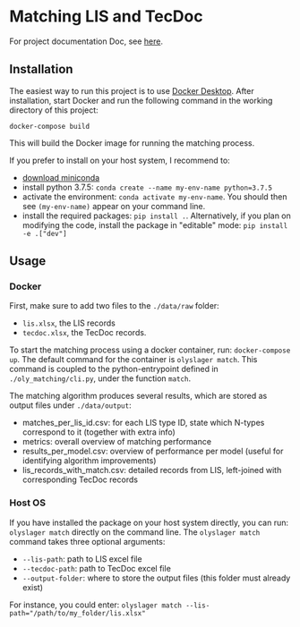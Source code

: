 # Matching LIS and TecDoc

For project documentation Doc, see [here](https://olyslager.sharepoint.com/:p:/r/sites/OlyslagerenLennartDamenvanBDR/Gedeelde%20documenten/General/Progress%20slides.pptx?d=wdc8b4767401a4737b1de5b492a2546fa&csf=1&web=1&e=X4kx76).
## Installation
The easiest way to run this project is to use [Docker Desktop](https://www.docker.com/get-started/). After installation, start Docker
and run the following command in the working directory of this project:

```docker-compose build```

This will build the Docker image for running the matching process.

If you prefer to install on your host system, I recommend to:
- [download miniconda](https://docs.conda.io/en/latest/miniconda.html)
- install python 3.7.5: `conda create --name my-env-name python=3.7.5`
- activate the environment: `conda activate my-env-name`. You should then see `(my-env-name)`
appear on your command line.
- install the required packages: `pip install .`. Alternatively, if you plan on modifying the code, install
the package in "editable" mode: `pip install -e .["dev"]`

## Usage
### Docker
First, make sure to add two files to the `./data/raw` folder:
- `lis.xlsx`, the LIS records
- `tecdoc.xlsx`, the TecDoc records.

To start the matching process using a docker container, run: `docker-compose up`. The default command for the container
is `olyslager match`. This command is coupled to the python-entrypoint defined in `./oly_matching/cli.py`,
under the function `match`.

The matching algorithm produces several results, which are stored as output files under `./data/output`:
- matches_per_lis_id.csv: for each LIS type ID, state which N-types correspond to it (together with extra info)
- metrics: overall overview of matching performance
- results_per_model.csv: overview of performance per model (useful for identifying algorithm improvements)
- lis_records_with_match.csv: detailed records from LIS, left-joined with corresponding TecDoc records

### Host OS
If you have installed the package on your host system directly, you can run: `olyslager match`
directly on the command line.  The `olyslager match` command takes three optional arguments:
- `--lis-path`: path to LIS excel file
- `--tecdoc-path`: path to TecDoc excel file
- `--output-folder`: where to store the output files (this folder must already exist)

For instance, you could enter:
`olyslager match --lis-path="/path/to/my_folder/lis.xlsx"`
